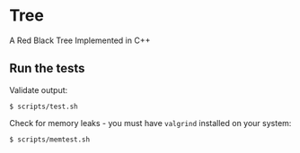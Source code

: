# Tree

A Red Black Tree Implemented in C++

## Run the tests

Validate output:

```
$ scripts/test.sh
```

Check for memory leaks - you must have `valgrind` installed on your system:

```
$ scripts/memtest.sh
```
